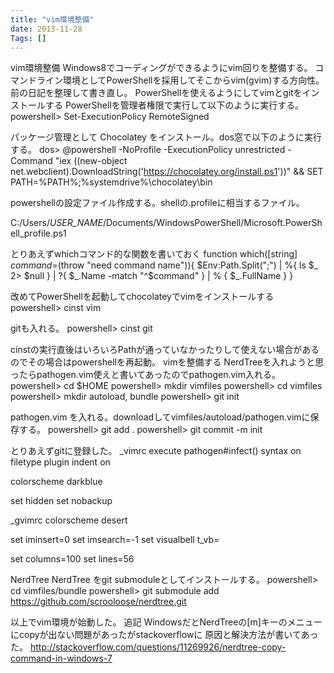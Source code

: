```yaml
---
title: "vim環境整備"
date: 2013-11-28
Tags: []
---
```


vim環境整備
Windows8でコーディングができるようにvim回りを整備する。
コマンドライン環境としてPowerShellを採用してそこからvim(gvim)する方向性。
前の日記を整理して書き直し。
PowerShellを使えるようにしてvimとgitをインストールする
PowerShellを管理者権限で実行して以下のように実行する。
powershell> Set-ExecutionPolicy RemoteSigned

パッケージ管理として Chocolatey
をインストール。dos窓で以下のように実行する。
dos> @powershell -NoProfile -ExecutionPolicy unrestricted -Command "iex ((new-object net.webclient).DownloadString('https://chocolatey.org/install.ps1'))" && SET PATH=%PATH%;%systemdrive%\chocolatey\bin

powershellの設定ファイル作成する。shellの.profileに相当するファイル。

C:/Users/_USER_NAME_/Documents/WindowsPowerShell/Microsoft.PowerShell_profile.ps1

とりあえずwhichコマンド的な関数を書いておく
function which([string] $command=$(throw "need command name")){
    $Env:Path.Split(";") | %{ ls $_  2> $null } | ?{ $_.Name -match "^$command" } | % { $_.FullName }
} 

改めてPowerShellを起動してchocolateyでvimをインストールする
powershell> cinst vim

gitも入れる。
powershell> cinst git

cinstの実行直後はいろいろPathが通っていなかったりして使えない場合があるのでその場合はpowershellを再起動。
vimを整備する
NerdTreeを入れようと思ったらpathogen.vim使えと書いてあったのでpathogen.vim入れる。
powershell> cd $HOME
powershell> mkdir vimfiles
powershell> cd vimfiles
powershell> mkdir autoload, bundle
powershell> git init

pathogen.vim
を入れる。downloadしてvimfiles/autoload/pathogen.vimに保存する。
powershell> git add .
powershell> git commit -m init

とりあえずgitに登録した。
_vimrc
execute pathogen#infect()
syntax on
filetype plugin indent on

colorscheme darkblue

set hidden
set nobackup

_gvimrc
colorscheme desert

set iminsert=0
set imsearch=-1
set visualbell t_vb=

set columns=100
set lines=56

NerdTree
NerdTree をgit
submoduleとしてインストールする。
powershell> cd vimfiles/bundle
powershell> git submodule add https://github.com/scrooloose/nerdtree.git

以上でvim環境が始動した。
追記
WindowsだとNerdTreeの[m]キーのメニューにcopyが出ない問題があったがstackoverflowに
原因と解決方法が書いてあった。
http://stackoverflow.com/questions/11269926/nerdtree-copy-command-in-windows-7
